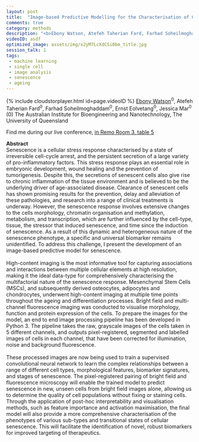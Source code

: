 ```yaml
---
layout: post
title:  "Image-based Predictive Modelling for the Characterisation of Cellular Senescence"
comments: true
category: methods
description: "<b>Ebony Watson, Atefeh Taherian Fard, Farhad Soheilmoghaddam, Ernst Eolvetang, Jessica Mar</b><br/>Senescence is a cellular stress response character..."
videoID: asdf
optimized_image: assets/img/x2yM7LcXdCSi0bm_title.jpg
session_talk: 1
tags:
 - machine learning
 - single cell
 - image analysis
 - senescence
 - ageing
---
```

{% include cloudstorplayer.html id=page.videoID %}
<u>Ebony Watson</u><sup>0</sup>, Atefeh Taherian Fard<sup>0</sup>, Farhad Soheilmoghaddam<sup>0</sup>, Ernst Eolvetang<sup>0</sup>, Jessica Mar<sup>0</sup><br/>
\(0\) The Australian Institute for Bioengineering and Nanotechnology, The University of Queensland

Find me during our live conference, [in Remo Room 3, table 5](https://remo.co)

<b>Abstract</b><br/>
Senescence is a cellular stress response characterised by a state of irreversible cell-cycle arrest, and the persistent secretion of a large variety of pro-inflammatory factors. This stress response plays an essential role in embryonic development, wound healing and the prevention of tumorigenesis. Despite this, the secretions of senescent cells also give rise to chronic inflammation of the tissue environment and is believed to be the underlying driver of age-associated disease. Clearance of senescent cells has shown promising results for the prevention, delay and alleviation of these pathologies, and research into a range of clinical treatments is underway. However, the senescence response involves extensive changes to the cells morphology, chromatin organisation and methylation, metabolism, and transcription, which are further influenced by the cell-type, tissue, the stressor that induced senescence, and time since the induction of senescence. As a result of this dynamic and heterogeneous nature of the senescence phenotype, a specific and universal biomarker remains unidentified. To address this challenge, I present the development of an image-based predictive model for senescence.<br/><br/>High-content imaging is the most informative tool for capturing associations and interactions between multiple cellular elements at high resolution, making it the ideal data-type for comprehensively characterising the multifactorial nature of the senescence response. Mesenchymal Stem Cells \(MSCs\), and subsequently derived osteocytes, adipocytes and chondrocytes, underwent high-content imaging at multiple time points throughout the ageing and differentiation processes. Bright field and multi-channel fluorescence imaging was conducted to visualise morphology, function and protein expression of the cells. To prepare the images for the model, an end to end image processing pipeline has been developed in Python 3. The pipeline takes the raw, grayscale images of the cells taken in 5 different channels, and outputs pixel-registered, segmented and labelled images of cells in each channel, that have been corrected for illumination, noise and background fluorescence.<br/><br/>These processed images are now being used to train a supervised convolutional neural network to learn the complex relationships between a range of different cell types, morphological features, biomarker signatures, and stages of senescence. The pixel-registered pairing of bright field and fluorescence microscopy will enable the trained model to predict senescence in new, unseen cells from bright field images alone, allowing us to determine the quality of cell populations without fixing or staining cells. Through the application of post-hoc interpretability and visualisation methods, such as feature importance and activation maximisation, the final model will also provide a more comprehensive characterisation of the phenotypes of various sub-types and transitional states of cellular senescence. This will facilitate the identification of novel, robust biomarkers for improved targeting of therapeutics.
